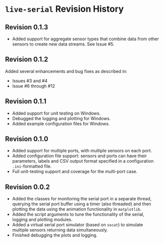 # `live-serial` Revision History

## Revision 0.1.3

- Added support for aggregate sensor types that combine data from other sensors
  to create new data streams. See Issue #5.

## Revision 0.1.2

Added several enhancements and bug fixes as described in:
- Issues #3 and #4
- Issue #6 through #12

## Revision 0.1.1

- Added support for unit testing on Windows.
- Debugged the logging and plotting for Windows.
- Added example configuration files for Windows.

## Revision 0.1.0

- Added support for multiple ports, with multiple sensors on each port.
- Added configuration file support: sensors and ports can have their parameters, labels and CSV output format specified in a configuration `.ini`-formatted file.
- Full unit-testing support and coverage for the multi-port case.

## Revision 0.0.2

- Added the classes for monitoring the serial port in a separate thread,
  querying the serial port buffer using a timer (also threaded) and then
  plotting the data using the animation functionality in `matplotlib`.
- Added the script arguments to tune the functionality of the serial, logging
  and plotting modules.
- Added a virtual serial port simulator (based on `socat`) to simulate multiple
  sensors returning data simultaneously.
- Finished debugging the plots and logging.